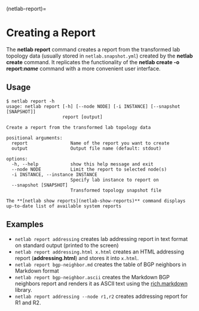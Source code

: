 (netlab-report)=
# Creating a Report

The **netlab report** command creates a report from the transformed lab topology data (usually stored in `netlab.snapshot.yml`) created by the **netlab create** command. It replicates the functionality of the **netlab create -o report:_name_** command with a more convenient user interface.

## Usage

```text
$ netlab report -h
usage: netlab report [-h] [--node NODE] [-i INSTANCE] [--snapshot [SNAPSHOT]]
                     report [output]

Create a report from the transformed lab topology data

positional arguments:
  report                Name of the report you want to create
  output                Output file name (default: stdout)

options:
  -h, --help            show this help message and exit
  --node NODE           Limit the report to selected node(s)
  -i INSTANCE, --instance INSTANCE
                        Specify lab instance to report on
  --snapshot [SNAPSHOT]
                        Transformed topology snapshot file
```

```{tip}
The **[netlab show reports](netlab-show-reports)** command displays up-to-date list of available system reports
```

## Examples

* `netlab report addressing` creates lab addressing report in text format on standard output (printed to the screen)
* `netlab report addressing.html x.html` creates an HTML addressing report (**addressing.html**) and stores it into `x.html`.
* `netlab report bgp-neighbor.md` creates the table of BGP neighbors in Markdown format
* `netlab report bgp-neighbor.ascii` creates the Markdown BGP neighbors report and renders it as ASCII text using the [rich.markdown](https://rich.readthedocs.io/en/stable/markdown.html) library.
* `netlab report addressing --node r1,r2` creates addressing report for R1 and R2.
